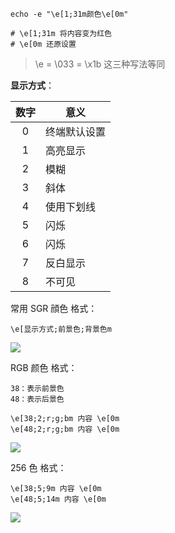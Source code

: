 ```shell
echo -e "\e[1;31m颜色\e[0m"

# \e[1;31m 将内容变为红色
# \e[0m 还原设置
```

> \e = \033 = \x1b 这三种写法等同

**显示方式**：

| 数字| 意义 |
|:----:|-----|
|  0 | 终端默认设置|
| 1 | 高亮显示 |
| 2 |模糊 |
| 3 | 斜体 |
| 4 | 使用下划线 |
| 5 | 闪烁 |
| 6 | 闪烁 |
| 7 | 反白显示 |
| 8 | 不可见 |

常用 SGR 顔色
格式： 
```shell
\e[显示方式;前景色;背景色m
```

![](https://mxy-imgs.oss-cn-hangzhou.aliyuncs.com/imgs/202108191843118.png)

RGB 颜色
格式： 
```shell
38：表示前景色
48：表示后景色

\e[38;2;r;g;bm 内容 \e[0m
\e[48;2;r;g;bm 内容 \e[0m
```

![](https://mxy-imgs.oss-cn-hangzhou.aliyuncs.com/imgs/202108191845503.png)

256 色
格式：
```shell
\e[38;5;9m 内容 \e[0m
\e[48;5;14m 内容 \e[0m
```

![](https://mxy-imgs.oss-cn-hangzhou.aliyuncs.com/imgs/202108191846808.png)
